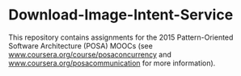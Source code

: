 # Download-Image-Intent-Service
This repository contains assignments for the 2015 Pattern-Oriented Software Architecture (POSA) MOOCs (see www.coursera.org/course/posaconcurrency and www.coursera.org/posacommunication for more information).
